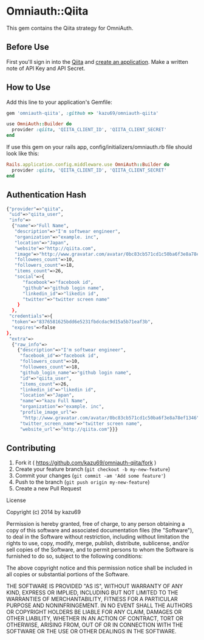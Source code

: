 # Omniauth::Qiita

This gem contains the Qiita strategy for OmniAuth.

## Before Use

First you'll sign in into the [Qiita](https://qiita.com) and [create an application](https://qiita.com/settings/applications/new). Make a written note of API Key and API Secret.

## How to Use

Add this line to your application's Gemfile:

```ruby
gem 'omniauth-qiita', :github => 'kazu69/omniauth-qiita'
```

```ruby
use OmniAuth::Builder do
  provider :qiita, 'QIITA_CLIENT_ID', 'QIITA_CLIENT_SECRET'
end
```

If use this gem on your rails app, config/initializers/omniauth.rb file should look like this:

```ruby
Rails.application.config.middleware.use OmniAuth::Builder do
  provider :qiita, 'QIITA_CLIENT_ID', 'QIITA_CLIENT_SECRET'
end
```

## Authentication Hash
```sh
{"provider"=>"qiita",
 "uid"=>"qiita_user",
 "info"=>
  {"name"=>"Full Name",
   "description"=>"I'm softwear engineer",
   "organization"=>"example. inc",
   "location"=>"Japan",
   "website"=>"http://qiita.com",
   "image"=>"http://www.gravatar.com/avatar/0bc83cb571cd1c50ba6f3e8a78ef1346",
   "followees_count"=>10,
   "followers_count"=>18,
   "items_count"=>26,
   "social"=>{
      "facebook"=>"facebook id",
      "github"=>"github login name",
      "linkedin_id"=>"likedin id",
      "twitter"=>"twitter screen name"
    }
  },
 "credentials"=>{
  "token"=>"8376581625bdd6e5231fbdcdac9d15a5b71eaf3b",
  "expires"=>false
},
 "extra"=>
  {"raw_info"=>
    {"description"=>"I'm softwear engineer",
     "facebook_id"=>"facebook id",
     "followers_count"=>10,
     "followees_count"=>18,
     "github_login_name"=>"github login name",
     "id"=>"qiita_user",
     "items_count"=>26,
     "linkedin_id"=>"likedin id",
     "location"=>"Japan",
     "name"=>"kazu Full Name",
     "organization"=>"example. inc",
     "profile_image_url"=>
      "http://www.gravatar.com/avatar/0bc83cb571cd1c50ba6f3e8a78ef1346",
     "twitter_screen_name"=>"twitter screen name",
     "website_url"=>"http://qiita.com"}}}
```

## Contributing

1. Fork it ( https://github.com/kazu69/omniauth-qiita/fork )
2. Create your feature branch (`git checkout -b my-new-feature`)
3. Commit your changes (`git commit -am 'Add some feature'`)
4. Push to the branch (`git push origin my-new-feature`)
5. Create a new Pull Request

License

Copyright (c) 2014 by kazu69

Permission is hereby granted, free of charge, to any person obtaining a copy of this software and associated documentation files (the "Software"), to deal in the Software without restriction, including without limitation the rights to use, copy, modify, merge, publish, distribute, sublicense, and/or sell copies of the Software, and to permit persons to whom the Software is furnished to do so, subject to the following conditions:

The above copyright notice and this permission notice shall be included in all copies or substantial portions of the Software.

THE SOFTWARE IS PROVIDED "AS IS", WITHOUT WARRANTY OF ANY KIND, EXPRESS OR IMPLIED, INCLUDING BUT NOT LIMITED TO THE WARRANTIES OF MERCHANTABILITY, FITNESS FOR A PARTICULAR PURPOSE AND NONINFRINGEMENT. IN NO EVENT SHALL THE AUTHORS OR COPYRIGHT HOLDERS BE LIABLE FOR ANY CLAIM, DAMAGES OR OTHER LIABILITY, WHETHER IN AN ACTION OF CONTRACT, TORT OR OTHERWISE, ARISING FROM, OUT OF OR IN CONNECTION WITH THE SOFTWARE OR THE USE OR OTHER DEALINGS IN THE SOFTWARE.
